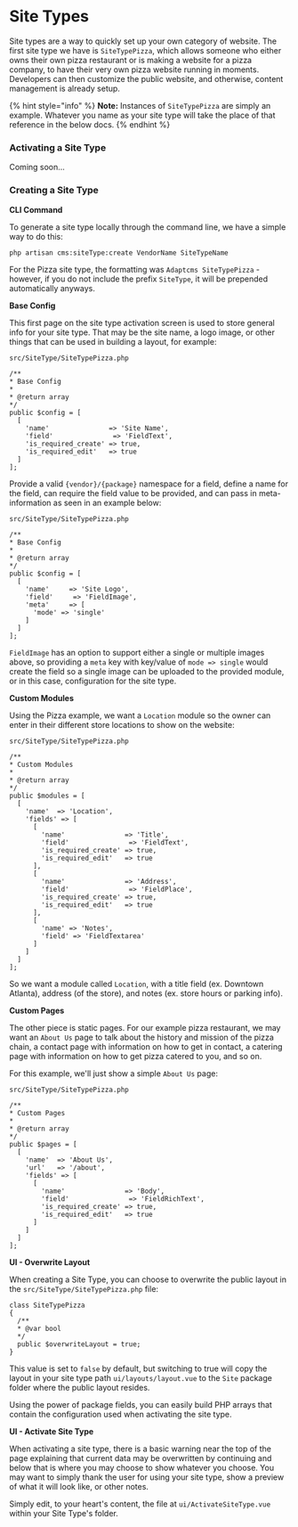 # Site Types

Site types are a way to quickly set up your own category of website. The first site type we have is `SiteTypePizza`, which allows someone who either owns their own pizza restaurant or is making a website for a pizza company, to have their very own pizza website running in moments. Developers can then customize the public website, and otherwise, content management is already setup.

{% hint style="info" %}
**Note:** Instances of `SiteTypePizza` are simply an example. Whatever you name as your site type will take the place of that reference in the below docs.
{% endhint %}

### Activating a Site Type

Coming soon...

### Creating a Site Type

**CLI Command**

To generate a site type locally through the command line, we have a simple way to do this:

```text
php artisan cms:siteType:create VendorName SiteTypeName
```

For the Pizza site type, the formatting was `Adaptcms SiteTypePizza` - however, if you do not include the prefix `SiteType`, it will be prepended automatically anyways.

**Base Config**

This first page on the site type activation screen is used to store general info for your site type. That may be the site name, a logo image, or other things that can be used in building a layout, for example:

```text
src/SiteType/SiteTypePizza.php

/**
* Base Config
*
* @return array
*/
public $config = [
  [
    'name'               => 'Site Name',
    'field'               => 'FieldText',
    'is_required_create' => true,
    'is_required_edit'   => true
  ]
];
```

Provide a valid `{vendor}/{package}` namespace for a field, define a name for the field, can require the field value to be provided, and can pass in meta-information as seen in an example below:

```text
src/SiteType/SiteTypePizza.php

/**
* Base Config
*
* @return array
*/
public $config = [
  [
    'name'     => 'Site Logo',
    'field'     => 'FieldImage',
    'meta'     => [
      'mode' => 'single'
    ]
  ]
];
```

`FieldImage` has an option to support either a single or multiple images above, so providing a `meta` key with key/value of `mode => single` would create the field so a single image can be uploaded to the provided module, or in this case, configuration for the site type.

**Custom Modules**

Using the Pizza example, we want a `Location` module so the owner can enter in their different store locations to show on the website:

```text
src/SiteType/SiteTypePizza.php

/**
* Custom Modules
*
* @return array
*/
public $modules = [
  [
    'name'  => 'Location',
    'fields' => [
      [
        'name'               => 'Title',
        'field'               => 'FieldText',
        'is_required_create' => true,
        'is_required_edit'   => true
      ],
      [
        'name'               => 'Address',
        'field'               => 'FieldPlace',
        'is_required_create' => true,
        'is_required_edit'   => true
      ],
      [
        'name' => 'Notes',
        'field' => 'FieldTextarea'
      ]
    ]
  ]
];
```

So we want a module called `Location`, with a title field \(ex. Downtown Atlanta\), address \(of the store\), and notes \(ex. store hours or parking info\).

**Custom Pages**

The other piece is static pages. For our example pizza restaurant, we may want an `About Us` page to talk about the history and mission of the pizza chain, a contact page with information on how to get in contact, a catering page with information on how to get pizza catered to you, and so on.

For this example, we'll just show a simple `About Us` page:

```text
src/SiteType/SiteTypePizza.php

/**
* Custom Pages
*
* @return array
*/
public $pages = [
  [
    'name'  => 'About Us',
    'url'   => '/about',
    'fields' => [
      [
        'name'               => 'Body',
        'field'               => 'FieldRichText',
        'is_required_create' => true,
        'is_required_edit'   => true
      ]
    ]
  ]
];
```

**UI - Overwrite Layout**

When creating a Site Type, you can choose to overwrite the public layout in the `src/SiteType/SiteTypePizza.php` file:

```text
class SiteTypePizza
{
  /**
  * @var bool
  */
  public $overwriteLayout = true;
}
```

This value is set to `false` by default, but switching to true will copy the layout in your site type path `ui/layouts/layout.vue` to the `Site` package folder where the public layout resides.

Using the power of package fields, you can easily build PHP arrays that contain the configuration used when activating the site type.

**UI - Activate Site Type**

When activating a site type, there is a basic warning near the top of the page explaining that current data may be overwritten by continuing and below that is where you may choose to show whatever you choose. You may want to simply thank the user for using your site type, show a preview of what it will look like, or other notes.

Simply edit, to your heart's content, the file at `ui/ActivateSiteType.vue` within your Site Type's folder.

